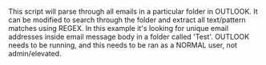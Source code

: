 This script will parse through all emails in a particular folder in OUTLOOK.
It can be modified to search through the folder and extract all text/pattern matches using REGEX.
In this example it's looking for unique email addresses inside email message body in a folder called 'Test'.
OUTLOOK needs to be running, and this needs to be ran as a NORMAL user, not admin/elevated.
